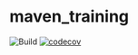 # maven_training
![Build](https://github.com/MickaelFrds/maven_training/actions/workflows/build.yml/badge.svg)
[![codecov](https://codecov.io/gh/MickaelFrds/maven_training/branch/main/graph/badge.svg)](https://codecov.io/gh/MickaelFrds/maven_training)
